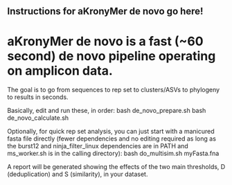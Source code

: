 ## Instructions for aKronyMer de novo go here!

# aKronyMer de novo is a fast (~60 second) de novo pipeline operating on amplicon data. 
The goal is to go from sequences to rep set to clusters/ASVs to phylogeny to results in seconds.

Basically, edit and run these, in order:
bash de_novo_prepare.sh
bash de_novo_calculate.sh

Optionally, for quick rep set analysis, you can just start with a manicured fasta file directly (fewer dependencies and no editing required as long as the burst12 and ninja_filter_linux dependencies are in PATH and ms_worker.sh is in the calling directory):
bash do_multisim.sh myFasta.fna

A report will be generated showing the effects of the two main thresholds, D (deduplication) and S (similarity), in your dataset. 
